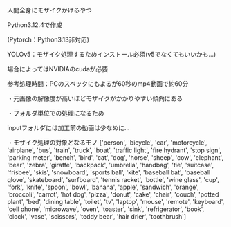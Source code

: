 
人間全身にモザイクかけるやつ

Python3.12.4で作成

(Pytorch：Python3.13非対応)

YOLOv5：モザイク処理するためインストール必須(v5でなくてもいいかも…)

場合によってはNVIDIAのcudaが必要

参考処理時間：PCのスペックにもよるが60秒のmp4動画で約60分

・元画像の解像度が高いほどモザイクがかかりやすい傾向にある

・フォルダ単位での処理になるため

  inputフォルダには加工前の動画は少なめに…

・モザイク処理の対象となるモノ
  ['person', 'bicycle', 'car', 'motorcycle', 'airplane', 'bus', 'train', 'truck', 'boat', 'traffic light', 'fire hydrant', 'stop sign', 'parking meter', 'bench', 'bird', 'cat', 'dog', 'horse', 'sheep', 'cow', 'elephant', 'bear', 'zebra', 'giraffe', 'backpack', 'umbrella', 'handbag', 'tie', 'suitcase', 'frisbee', 'skis', 'snowboard', 'sports ball', 'kite', 'baseball bat', 'baseball glove', 'skateboard', 'surfboard', 'tennis racket', 'bottle', 'wine glass', 'cup', 'fork', 'knife', 'spoon', 'bowl', 'banana', 'apple', 'sandwich', 'orange', 'broccoli', 'carrot', 'hot dog', 'pizza', 'donut', 'cake', 'chair', 'couch', 'potted plant', 'bed', 'dining table', 'toilet', 'tv', 'laptop', 'mouse', 'remote', 'keyboard', 'cell phone', 'microwave', 'oven', 'toaster', 'sink', 'refrigerator', 'book', 'clock', 'vase', 'scissors', 'teddy bear', 'hair drier', 'toothbrush']
